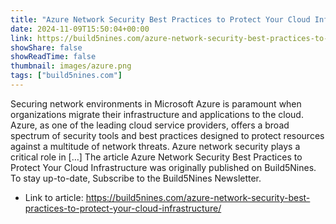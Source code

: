 ```yaml
---
title: "Azure Network Security Best Practices to Protect Your Cloud Infrastructure"
date: 2024-11-09T15:50:04+00:00
link: https://build5nines.com/azure-network-security-best-practices-to-protect-your-cloud-infrastructure/
showShare: false
showReadTime: false
thumbnail: images/azure.png
tags: ["build5nines.com"]
---
```

Securing network environments in Microsoft Azure is paramount when organizations migrate their infrastructure and applications to the cloud. Azure, as one of the leading cloud service providers, offers a broad spectrum of security tools and best practices designed to protect resources against a multitude of network threats. Azure network security plays a critical role in […]
The article Azure Network Security Best Practices to Protect Your Cloud Infrastructure was originally published on Build5Nines. To stay up-to-date, Subscribe to the Build5Nines Newsletter.

- Link to article: https://build5nines.com/azure-network-security-best-practices-to-protect-your-cloud-infrastructure/